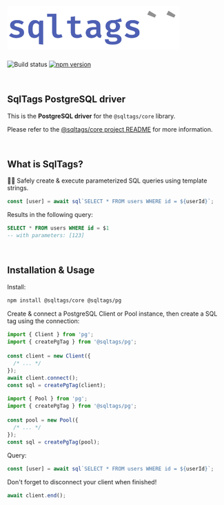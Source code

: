 # <img src="https://raw.githubusercontent.com/brombal/sqltags/v1/sqltags-logo.svg" width="400" alt="sqltags project logo" title="sqltags" />

![Build status](https://github.com/brombal/sqltags/actions/workflows/build-and-test.yml/badge.svg?branch=v1)
[![npm version](https://badge.fury.io/js/@sqltags%2Fcore.svg)](https://badge.fury.io/js/@sqltags/postgres)

<br>

## SqlTags PostgreSQL driver

This is the **PostgreSQL driver** for the `@sqltags/core` library.

Please refer to the [@sqltags/core project README](https://github.com/brombal/sqltags/#readme) for
more information.

<br>

## What is SqlTags?

🔧✨ Safely create & execute parameterized SQL queries using template strings.

```ts
const [user] = await sql`SELECT * FROM users WHERE id = ${userId}`;
```

Results in the following query:

```sql
SELECT * FROM users WHERE id = $1
-- with parameters: [123]
```

<br>

## Installation & Usage

Install:

```sh
npm install @sqltags/core @sqltags/pg
```

Create & connect a PostgreSQL Client or Pool instance, then create a SQL tag using the connection:

```ts
import { Client } from 'pg';
import { createPgTag } from '@sqltags/pg';

const client = new Client({
  /* ... */
});
await client.connect();
const sql = createPgTag(client);
```

```ts
import { Pool } from 'pg';
import { createPgTag } from '@sqltags/pg';

const pool = new Pool({
  /* ... */
});
const sql = createPgTag(pool);
```

Query:

```ts
const [user] = await sql`SELECT * FROM users WHERE id = ${userId}`;
```

Don't forget to disconnect your client when finished!

```ts
await client.end();
```
